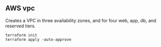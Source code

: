 ## AWS vpc

Creates a VPC in three availability zones, and for four web, app, db, and reserved tiers.

    terraform init
    terraform apply -auto-approve